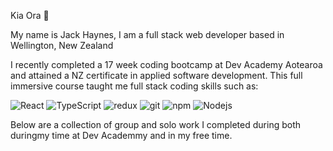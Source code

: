 Kia Ora 👋

My name is Jack Haynes, I am a full stack web developer based in Wellington, New Zealand

I recently completed a 17 week coding bootcamp at Dev Academy Aotearoa and attained a NZ certificate in applied software development. This full immersive course taught me full stack coding skills such as: 
<p>
  <img alt="React" src="https://img.shields.io/badge/-React-45b8d8?style=flat-square&logo=react&logoColor=white" />  
  <img alt="TypeScript" src="https://img.shields.io/badge/-TypeScript-007ACC?style=flat-square&logo=typescript&logoColor=white" />
  <img alt="redux" src="https://img.shields.io/badge/-Redux-764ABC?style=flat-square&logo=redux&logoColor=white" />
  <img alt="git" src="https://img.shields.io/badge/-Git-F05032?style=flat-square&logo=git&logoColor=white" />   
  <img alt="npm" src="https://img.shields.io/badge/-NPM-CB3837?style=flat-square&logo=npm&logoColor=white" />  
  <img alt="Nodejs" src="https://img.shields.io/badge/-Nodejs-43853d?style=flat-square&logo=Node.js&logoColor=white" />
</p>

Below are a collection of group and solo work I completed during both duringmy time at Dev Academmy and in my free time.
